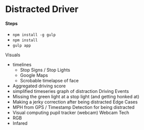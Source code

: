 
# Distracted Driver


#### Steps
* `npm install -g gulp`
* `npm install`
* `gulp app`


Visuals
  - timelines
    - Stop Signs / Stop Lights
    - Google Maps
    - Scrobable timelapse of face
  - Aggregated driving score
  - simplified timeseries graph of distraction
Driving Events
  - Missing the green light at a stop light (and getting honked at)
  - Making a jerky correction after being distracted
Edge Cases
  - MPH from GPS / Timestamp
Detection for being distracted
  - Visual computing pupil tracker (webcam)
Webcam Tech
  - RGB
  - Infared

